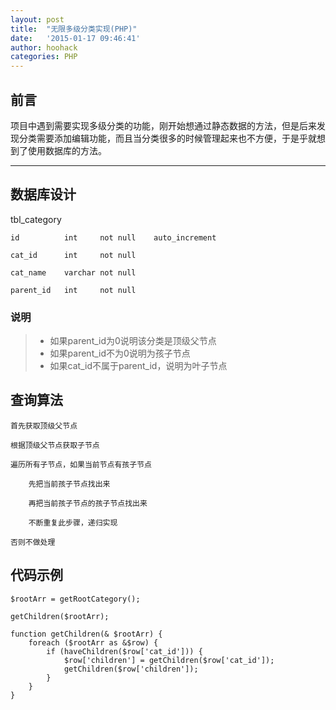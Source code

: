```yaml
---
layout: post
title:  "无限多级分类实现(PHP)"
date:   '2015-01-17 09:46:41'
author: hoohack
categories: PHP
---
```


## 前言
项目中遇到需要实现多级分类的功能，刚开始想通过静态数据的方法，但是后来发现分类需要添加编辑功能，而且当分类很多的时候管理起来也不方便，于是乎就想到了使用数据库的方法。

----

## 数据库设计
tbl_category

<!--more-->

    id          int     not null    auto_increment
    
    cat_id      int     not null
    
    cat_name    varchar not null
    
    parent_id   int     not null

### 说明
> * 如果parent_id为0说明该分类是顶级父节点
> * 如果parent_id不为0说明为孩子节点
> * 如果cat_id不属于parent_id，说明为叶子节点

## 查询算法
    
    首先获取顶级父节点

    根据顶级父节点获取子节点

    遍历所有子节点，如果当前节点有孩子节点

        先把当前孩子节点找出来
    
        再把当前孩子节点的孩子节点找出来
    
        不断重复此步骤，递归实现
    
    否则不做处理

## 代码示例

    $rootArr = getRootCategory();
    
    getChildren($rootArr);
    
    function getChildren(& $rootArr) {
        foreach ($rootArr as &$row) {
            if (haveChildren($row['cat_id'])) {
                $row['children'] = getChildren($row['cat_id']);
                getChildren($row['children']);
            }
        }
    }
    
